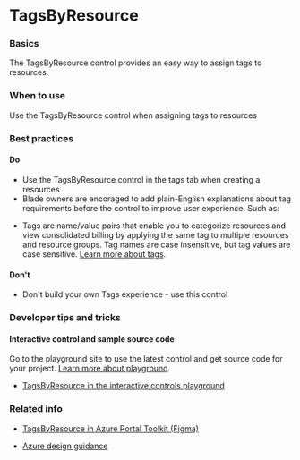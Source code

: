 ﻿# TagsByResource

 
<a name="basics"></a>
### Basics
The TagsByResource control provides an easy way to assign tags to resources.


<!-- TODO get an IMAGE to embed here -->

<!-- TODO get an SAMPLE CODE to embed here -->

 
<a name="when-to-use"></a>
### When to use
Use the TagsByResource control when assigning tags to resources


 
<a name="best-practices"></a>
### Best practices

<a name="best-practices-do"></a>
#### Do

* Use the TagsByResource control in the tags tab when creating a resources
* Blade owners are encoraged to add plain-English explanations about tag requirements before the control to improve user experience. Such as:
- Tags are name/value pairs that enable you to categorize resources and view consolidated billing by applying the same tag to multiple resources and resource groups. Tag names are case insensitive, but tag values are case sensitive. [Learn more about tags](https://go.microsoft.com/fwLink/?LinkID=822935&clcid=0x9).

<a name="best-practices-don-t"></a>
#### Don&#39;t

* Don't build your own Tags experience - use this control



 
<a name="developer-tips-and-tricks"></a>
### Developer tips and tricks



<a name="developer-tips-and-tricks-interactive-control-and-sample-source-code"></a>
#### Interactive control and sample source code
Go to the playground site to use the latest control and get source code for your project.  [Learn more about playground](./top-extensions-controls-playground.md).

*  <a href="https://ms.portal.azure.com/?Microsoft_Azure_Playground=true#blade/Microsoft_Azure_Playground/ControlsIndexBlade/TagsByResource_create_Playground" target="_blank">TagsByResource in the interactive controls playground</a>




 
<a name="related-info"></a>
### Related info

* <a href="https://www.figma.com/file/Bwn8rmUOYtnPRwA3JoQTBn/Azure-Portal-Toolkit?node-id=8180%3A347940" target="_blank">TagsByResource in Azure Portal Toolkit (Figma)</a>

* [Azure design guidance](http://aka.ms/portalfx/design)


